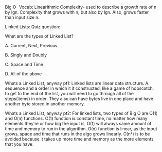 Big O- Vocab: Linearithmic Complexity-  used to describe a growth rate of n by lgn. Complexity that grows with n, but also by lgn. Also, grows faster than input size n.

Linked Lists: Quiz question:

What are the types of Linked List?

A. Current, Next, Previous

B. Singly and Doubly

C. Space and Time

D. All of the above

Whats a Linked List, anyway pt1:  Linked lists are linear data structure. A sequence and a order in which it it constructed, like a game of hopscotch, to get to the end of the list, you will need to go through all of the steps(items) in order. They also can have bytes live in one place and have another byte stored in another memory.

Whats a Linked List, anyway pt2: For linked lists, two types of Big O are O(1) and O(n) functions.  O(1) function is constant time, no matter how many elements they're or how big the input is, O(1) will always same amount of time and memory to run in the algorithm. O(n) function is linear, as the input grows, space and time that runs in the algo grows linearly. O(n²) is to be avoided because it takes up more time and memory as the more elements that you have.
